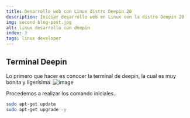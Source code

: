 ```yaml
---
title: Desarrollo web con Linux distro Deepin 20 
description: Iniciar desarrollo web en Linux con la distro Deepin 20 
img: second-blog-post.jpg
alt: linux desarrollo con deepin
index: 3
tags: linux developer
---
```


## Terminal Deepin

Lo primero que hacer es conocer la terminal de deepin, la cual es muy bonita y ligerísima.
![image](../images/terminalDeepin.png)

Procedemos a realizar los comando iniciales.

```zsh
sudo apt-get update
sudo apt-get upgrade -y
```